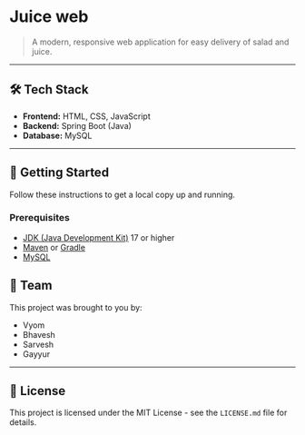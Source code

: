 <!-- 
NOTE: 
- Replace all bracketed content like [Your Project Name] with your own information.
- The HTML comments (like this one) are for guidance and should be removed from your final README.
-->

# Juice web

> A modern, responsive web application for easy delivery of salad and juice.

---

## 🛠️ Tech Stack
* **Frontend:** HTML, CSS, JavaScript
* **Backend:** Spring Boot (Java)
* **Database:** MySQL

---

## 🚀 Getting Started

Follow these instructions to get a local copy up and running.

### Prerequisites
* [JDK (Java Development Kit)](https://www.oracle.com/java/technologies/downloads/) 17 or higher
* [Maven](https://maven.apache.org/download.cgi) or [Gradle](https://gradle.org/install/)
* [MySQL](https://dev.mysql.com/downloads/installer/)

## 👥 Team
This project was brought to you by:
* Vyom
* Bhavesh
* Sarvesh
* Gayyur

---

## 📜 License

This project is licensed under the MIT License - see the `LICENSE.md` file for details.
